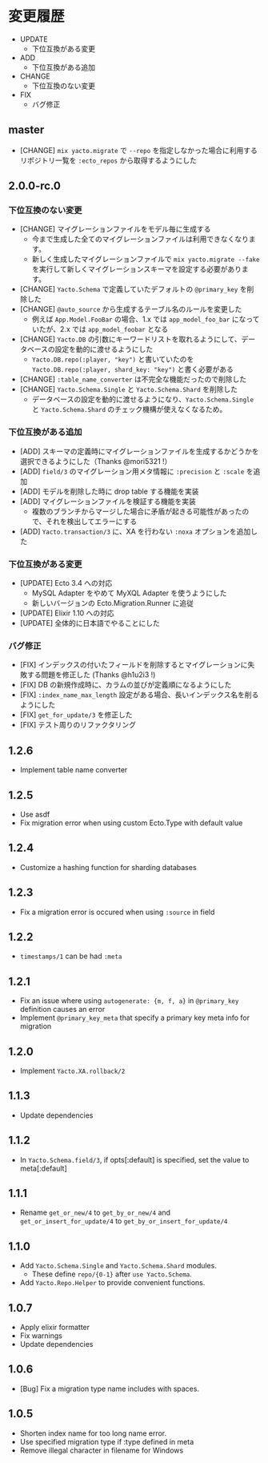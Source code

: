 # 変更履歴

- UPDATE
    - 下位互換がある変更
- ADD
    - 下位互換がある追加
- CHANGE
    - 下位互換のない変更
- FIX
    - バグ修正

## master

- [CHANGE] `mix yacto.migrate` で `--repo` を指定しなかった場合に利用するリポジトリ一覧を `:ecto_repos` から取得するようにした

## 2.0.0-rc.0

### 下位互換のない変更

- [CHANGE] マイグレーションファイルをモデル毎に生成する
  - 今まで生成した全てのマイグレーションファイルは利用できなくなります。
  - 新しく生成したマイグレーションファイルで `mix yacto.migrate --fake` を実行して新しくマイグレーションスキーマを設定する必要があります。
- [CHANGE] `Yacto.Schema` で定義していたデフォルトの `@primary_key` を削除した
- [CHANGE] `@auto_source` から生成するテーブル名のルールを変更した
  - 例えば `App.Model.FooBar` の場合、1.x では `app_model_foo_bar` になっていたが、2.x では `app_model_foobar` となる
- [CHANGE] `Yacto.DB` の引数にキーワードリストを取れるようにして、データベースの設定を動的に渡せるようにした
  - `Yacto.DB.repo(:player, "key")` と書いていたのを `Yacto.DB.repo(:player, shard_key: "key")` と書く必要がある
- [CHANGE] `:table_name_converter` は不完全な機能だったので削除した
- [CHANGE] `Yacto.Schema.Single` と `Yacto.Schema.Shard` を削除した
  - データベースの設定を動的に渡せるようになり、`Yacto.Schema.Single` と `Yacto.Schema.Shard` のチェック機構が使えなくなるため。

### 下位互換がある追加

- [ADD] スキーマの定義時にマイグレーションファイルを生成するかどうかを選択できるようにした（Thanks @mori5321 !）
- [ADD] `field/3` のマイグレーション用メタ情報に `:precision` と `:scale` を追加
- [ADD] モデルを削除した時に drop table する機能を実装
- [ADD] マイグレーションファイルを検証する機能を実装
  - 複数のブランチからマージした場合に矛盾が起きる可能性があったので、それを検出してエラーにする
- [ADD] `Yacto.transaction/3` に、XA を行わない `:noxa` オプションを追加した

### 下位互換がある変更

- [UPDATE] Ecto 3.4 への対応
  - MySQL Adapter をやめて MyXQL Adapter を使うようにした
  - 新しいバージョンの Ecto.Migration.Runner に追従
- [UPDATE] Elixir 1.10 への対応
- [UPDATE] 全体的に日本語でやることにした

### バグ修正

- [FIX] インデックスの付いたフィールドを削除するとマイグレーションに失敗する問題を修正した (Thanks @h1u2i3 !)
- [FIX] DB の新規作成時に、カラムの並びが定義順になるようにした
- [FIX] `:index_name_max_length` 設定がある場合、長いインデックス名を削るようにした
- [FIX] `get_for_update/3` を修正した
- [FIX] テスト周りのリファクタリング

## 1.2.6

- Implement table name converter

## 1.2.5

- Use asdf
- Fix migration error when using custom Ecto.Type with default value

## 1.2.4

- Customize a hashing function for sharding databases

## 1.2.3

- Fix a migration error is occured when using `:source` in field

## 1.2.2

- `timestamps/1` can be had `:meta`

## 1.2.1

- Fix an issue where using `autogenerate: {m, f, a}` in `@primary_key` definition causes an error
- Implement `@primary_key_meta` that specify a primary key meta info for migration

## 1.2.0

- Implement `Yacto.XA.rollback/2`

## 1.1.3

- Update dependencies

## 1.1.2

- In `Yacto.Schema.field/3`, if opts[:default] is specified, set the value to meta[:default]

## 1.1.1

- Rename `get_or_new/4` to `get_by_or_new/4` and `get_or_insert_for_update/4` to `get_by_or_insert_for_update/4`

## 1.1.0

- Add `Yacto.Schema.Single` and `Yacto.Schema.Shard` modules.
    - These define `repo/{0-1}` after `use Yacto.Schema`.
- Add `Yacto.Repo.Helper` to provide convenient functions.

## 1.0.7

- Apply elixir formatter
- Fix warnings
- Update dependencies

## 1.0.6

- [Bug] Fix a migration type name includes with spaces.

## 1.0.5

- Shorten index name for too long name error.
- Use specified migration type if :type defined in meta
- Remove illegal character in filename for Windows
